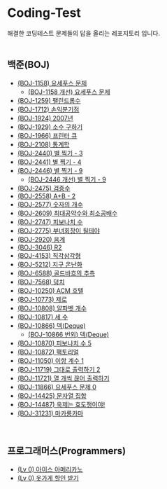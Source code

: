 # Coding-Test
해결한 코딩테스트 문제들의 답을 올리는 레포지토리 입니다.</br>
</br>

## 백준(BOJ)
- [(BOJ-1158) 요세푸스 문제](BOJ/BOJ-1158)</br>
  - [(BOJ-1158 개선) 요세푸스 문제](BOJ/BOJ-1158_Improve)</br>
- [(BOJ-1259) 팰린드롬수](BOJ/BOJ-1259)</br>
- [(BOJ-1712) 손익분기점](BOJ/BOJ-1712)</br>
- [(BOJ-1924) 2007년](BOJ/BOJ-1924)</br>
- [(BOJ-1929) 소수 구하기](BOJ/BOJ-1929)</br>
- [(BOJ-1966) 프린터 큐](BOJ/BOJ-1966)</br>
- [(BOJ-2108) 통계학](BOJ/BOJ-2108)</br>
- [(BOJ-2440) 별 찍기 - 3](BOJ/BOJ-2440)</br>
- [(BOJ-2441) 별 찍기 - 4](BOJ/BOJ-2441)</br>
- [(BOJ-2446) 별 찍기 - 9](BOJ/BOJ-2446)</br>
  - [(BOJ-2446 개선) 별 찍기 - 9](BOJ/BOJ-2446_Improve)</br>
- [(BOJ-2475) 검증수](BOJ/BOJ-2475)</br>
- [(BOJ-2558) A+B - 2](BOJ/BOJ-2558)</br>
- [(BOJ-2577) 숫자의 개수](BOJ/BOJ-2577)</br>
- [(BOJ-2609) 최대공약수와 최소공배수](BOJ/BOJ-2609)</br>
- [(BOJ-2747) 피보나치 수](BOJ/BOJ-2747)</br>
- [(BOJ-2775) 부녀회장이 될테야](BOJ/BOJ-2775)</br>
- [(BOJ-2920) 음계](BOJ/BOJ-2920)</br>
- [(BOJ-3046) R2](BOJ/BOJ-3046)</br>
- [(BOJ-4153) 직각삼각형](BOJ/BOJ-4153)</br>
- [(BOJ-5212) 지구 온난화](BOJ/BOJ-5212)</br>
- [(BOJ-6588) 골드바흐의 추측](BOJ/BOJ-6588)</br>
- [(BOJ-7568) 덩치](BOJ/BOJ-7568)</br>
- [(BOJ-10250) ACM 호텔](BOJ/BOJ-10250)</br>
- [(BOJ-10773) 제로](BOJ/BOJ-10773)</br>
- [(BOJ-10808) 알파벳 개수](BOJ/BOJ-10808)</br>
- [(BOJ-10817) 세 수](BOJ/BOJ-10817)</br>
- [(BOJ-10866) 덱(Deque)](BOJ/BOJ-10866)</br>
  - [(BOJ-10866 번외) 덱(Deque)](BOJ/BOJ-10866_Extra)</br>
- [(BOJ-10870) 피보나치 수 5](BOJ/BOJ-10870)</br>
- [(BOJ-10872) 팩토리얼](BOJ/BOJ-10872)</br>
- [(BOJ-11050) 이항 계수 1](BOJ/BOJ-11050)</br>
- [(BOJ-11719) 그대로 출력하기 2](BOJ/BOJ-11719)</br>
- [(BOJ-11721) 열 개씩 끊어 출력하기](BOJ/BOJ-11721)</br>
- [(BOJ-11866) 요세푸스 문제 0](BOJ/BOJ-11866)</br>
- [(BOJ-14425) 문자열 집합](BOJ/BOJ-14425)</br>
- [(BOJ-14487) 욱제는 효도쟁이야!](BOJ/BOJ-14487)</br>
- [(BOJ-31231) 마카롱카마](BOJ/BOJ-31231)</br>
</br>

## 프로그래머스(Programmers)
- [(Lv 0) 아이스 아메리카노](Programmers/Lv-0.IceAmericano)</br>
- [(Lv 0) 옷가게 할인 받기](Programmers/Lv-0.DiscountClothes)</br>
